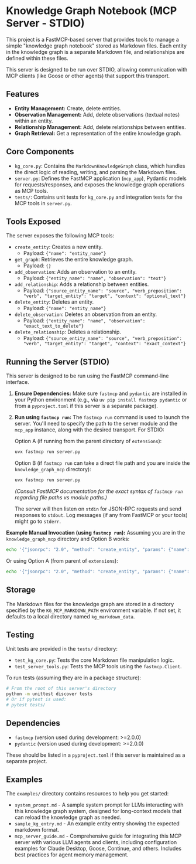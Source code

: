 # Knowledge Graph Notebook (MCP Server - STDIO)

This project is a FastMCP-based server that provides tools to manage a simple "knowledge graph notebook" stored as Markdown files. Each entity in the knowledge graph is a separate Markdown file, and relationships are defined within these files.

This server is designed to be run over STDIO, allowing communication with MCP clients (like Goose or other agents) that support this transport.

## Features

*   **Entity Management:** Create, delete entities.
*   **Observation Management:** Add, delete observations (textual notes) within an entity.
*   **Relationship Management:** Add, delete relationships between entities.
*   **Graph Retrieval:** Get a representation of the entire knowledge graph.

## Core Components

*   `kg_core.py`: Contains the `MarkdownKnowledgeGraph` class, which handles the direct logic of reading, writing, and parsing the Markdown files.
*   `server.py`: Defines the FastMCP application (`mcp_app`), Pydantic models for requests/responses, and exposes the knowledge graph operations as MCP tools.
*   `tests/`: Contains unit tests for `kg_core.py` and integration tests for the MCP tools in `server.py`.

## Tools Exposed

The server exposes the following MCP tools:

*   `create_entity`: Creates a new entity.
    *   Payload: `{"name": "entity_name"}`
*   `get_graph`: Retrieves the entire knowledge graph.
    *   Payload: `{}`
*   `add_observation`: Adds an observation to an entity.
    *   Payload: `{"entity_name": "name", "observation": "text"}`
*   `add_relationship`: Adds a relationship between entities.
    *   Payload: `{"source_entity_name": "source", "verb_preposition": "verb", "target_entity": "target", "context": "optional_text"}`
*   `delete_entity`: Deletes an entity.
    *   Payload: `{"name": "entity_name"}`
*   `delete_observation`: Deletes an observation from an entity.
    *   Payload: `{"entity_name": "name", "observation": "exact_text_to_delete"}`
*   `delete_relationship`: Deletes a relationship.
    *   Payload: `{"source_entity_name": "source", "verb_preposition": "verb", "target_entity": "target", "context": "exact_context"}`

## Running the Server (STDIO)

This server is designed to be run using the FastMCP command-line interface.

1.  **Ensure Dependencies:** Make sure `fastmcp` and `pydantic` are installed in your Python environment (e.g., via `uv pip install fastmcp pydantic` or from a `pyproject.toml` if this server is a separate package).

2.  **Run using `fastmcp run`:**
    The `fastmcp run` command is used to launch the server. You'll need to specify the path to the server module and the `mcp_app` instance, along with the desired transport. For STDIO:

    Option A (if running from the parent directory of `extensions`):
    ```bash
    uvx fastmcp run server.py
    ```

    Option B (if `fastmcp run` can take a direct file path and you are inside the `knowledge_graph_mcp` directory):
    ```bash
    uvx fastmcp run server.py
    ```
    *(Consult FastMCP documentation for the exact syntax of `fastmcp run` regarding file paths vs module paths.)*

    The server will then listen on `stdin` for JSON-RPC requests and send responses to `stdout`. Log messages (if any from FastMCP or your tools) might go to `stderr`.

**Example Manual Invocation (using `fastmcp run`):**
Assuming you are in the `knowledge_graph_mcp` directory and Option B works:
```bash
echo '{"jsonrpc": "2.0", "method": "create_entity", "params": {"name": "MyTestEntityFromSTDIO"}, "id": 1}' | uvx fastmcp run server.py --transport stdio
```
Or using Option A (from parent of `extensions`):
```bash
echo '{"jsonrpc": "2.0", "method": "create_entity", "params": {"name": "MyTestEntityFromSTDIO"}, "id": 1}' | uvx fastmcp run extensions.knowledge_graph_mcp.server:mcp_app --transport stdio
```

## Storage

The Markdown files for the knowledge graph are stored in a directory specified by the `KG_MCP_MARKDOWN_PATH` environment variable. If not set, it defaults to a local directory named `kg_markdown_data`.

## Testing

Unit tests are provided in the `tests/` directory:

*   `test_kg_core.py`: Tests the core Markdown file manipulation logic.
*   `test_server_tools.py`: Tests the MCP tools using the `fastmcp.Client`.

To run tests (assuming they are in a package structure):
```bash
# From the root of this server's directory
python -m unittest discover tests
# Or if pytest is used:
# pytest tests/
```

## Dependencies

*   `fastmcp` (version used during development: >=2.0.0)
*   `pydantic` (version used during development: >=2.0.0)

These should be listed in a `pyproject.toml` if this server is maintained as a separate project.

## Examples

The `examples/` directory contains resources to help you get started:

* `system_prompt.md` - A sample system prompt for LLMs interacting with this knowledge graph system, designed for long-context models that can reload the knowledge graph as needed.
* `sample_kg_entry.md` - An example entity entry showing the expected markdown format.
* `mcp_server_guide.md` - Comprehensive guide for integrating this MCP server with various LLM agents and clients, including configuration examples for Claude Desktop, Goose, Continue, and others. Includes best practices for agent memory management.
